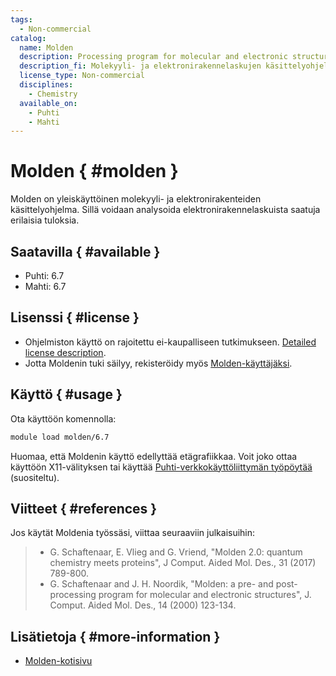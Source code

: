 ```yaml
---
tags:
  - Non-commercial
catalog:
  name: Molden
  description: Processing program for molecular and electronic structure calculations
  description_fi: Molekyyli- ja elektronirakennelaskujen käsittelyohjelma
  license_type: Non-commercial
  disciplines:
    - Chemistry
  available_on:
    - Puhti
    - Mahti
---
```


# Molden { #molden }

Molden on yleiskäyttöinen molekyyli- ja elektronirakenteiden käsittelyohjelma. Sillä voidaan analysoida elektronirakennelaskuista saatuja erilaisia tuloksia.

## Saatavilla { #available }

- Puhti: 6.7
- Mahti: 6.7

## Lisenssi { #license }

- Ohjelmiston käyttö on rajoitettu ei-kaupalliseen tutkimukseen. [Detailed license description](https://www.theochem.ru.nl/molden/CopyRight.html).
- Jotta Moldenin tuki säilyy, rekisteröidy myös [Molden-käyttäjäksi](https://www.theochem.ru.nl/molden/form.html).

## Käyttö { #usage }

Ota käyttöön komennolla:

```bash
module load molden/6.7
```

Huomaa, että Moldenin käyttö edellyttää etägrafiikkaa. Voit joko ottaa käyttöön X11-välityksen tai käyttää [Puhti-verkkokäyttöliittymän työpöytää](../computing/webinterface/desktop.md) (suositeltu).

## Viitteet { #references }

Jos käytät Moldenia työssäsi, viittaa seuraaviin julkaisuihin:

> * G. Schaftenaar, E. Vlieg and G. Vriend, "Molden 2.0: quantum chemistry meets proteins", J Comput. Aided Mol. Des., 31 (2017) 789-800.
> * G. Schaftenaar and J. H. Noordik, "Molden: a pre- and post-processing program for molecular and electronic structures", J. Comput. Aided Mol. Des., 14 (2000) 123-134.

## Lisätietoja { #more-information }

- [Molden-kotisivu](https://www.theochem.ru.nl/molden/)
